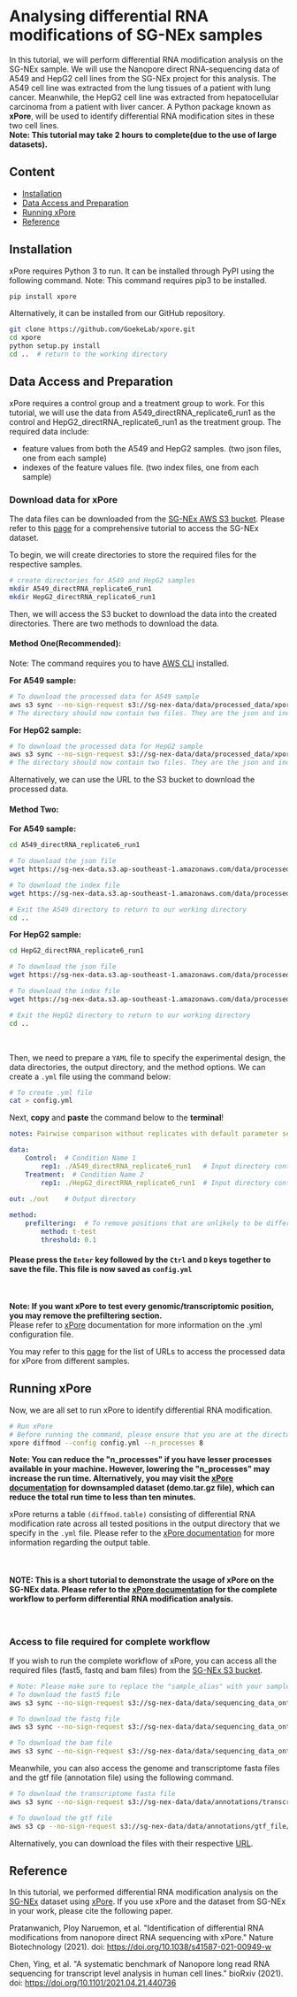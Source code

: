 # **Analysing differential RNA modifications of SG-NEx samples** 

In this tutorial, we will perform differential RNA modification analysis on the SG-NEx sample. We will use the Nanopore direct RNA-sequencing data of A549 and HepG2 cell lines from the SG-NEx project for this analysis. The A549 cell line was extracted from the lung tissues of a patient with lung cancer. Meanwhile, the HepG2 cell line was extracted from hepatocellular carcinoma from a patient with liver cancer. A Python package known as **xPore**, will be used to identify differential RNA modification sites in these two cell lines. <br>
**Note: This tutorial may take 2 hours to complete(due to the use of large datasets).**

## **Content**

- [Installation](#installation)
- [Data Access and Preparation](#data-access-and-preparation)
- [Running xPore](#running-xpore)
- [Reference](#reference)

## **Installation**

xPore requires Python 3 to run. It can be installed through PyPI using the following command. Note: This command requires pip3 to be installed. 


```bash
pip install xpore
```

Alternatively, it can be installed from our GitHub repository.


```bash
git clone https://github.com/GoekeLab/xpore.git
cd xpore
python setup.py install
cd ..  # return to the working directory 
```

## **Data Access and Preparation**

xPore requires a control group and a treatment group to work. For this tutorial, we will use the data from A549_directRNA_replicate6_run1 as the control and HepG2_directRNA_replicate6_run1 as the treatment group. The required data include:

- feature values from both the A549 and HepG2 samples. (two json files, one from each sample)
- indexes of the feature values file. (two index files, one from each sample)

### **Download data for xPore**
The data files can be downloaded from the [SG-NEx AWS S3 bucket](http://sg-nex-data.s3-website-ap-southeast-1.amazonaws.com/). Please refer to this [page](https://github.com/GoekeLab/sg-nex-data/blob/update-docs-aws/docs/AWS_data_access_tutorial.md) for a comprehensive tutorial to access the SG-NEx dataset.

To begin, we will create directories to store the required files for the respective samples. 
```bash
# create directories for A549 and HepG2 samples
mkdir A549_directRNA_replicate6_run1
mkdir HepG2_directRNA_replicate6_run1
```

Then, we will access the S3 bucket to download the data into the created directories. There are two methods to download the data. 
<br>

#### **Method One(Recommended):** 
Note: The command requires you to have [AWS CLI](https://aws.amazon.com/cli/) installed.

**For A549 sample:**
```bash
# To download the processed data for A549 sample
aws s3 sync --no-sign-request s3://sg-nex-data/data/processed_data/xpore/SGNex_A549_directRNA_replicate6_run1 ./A549_directRNA_replicate6_run1
# The directory should now contain two files. They are the json and index files.
```

**For HepG2 sample:**
```bash
# To download the processed data for HepG2 sample
aws s3 sync --no-sign-request s3://sg-nex-data/data/processed_data/xpore/SGNex_HepG2_directRNA_replicate6_run1 ./HepG2_directRNA_replicate6_run1
# The directory should now contain two files. They are the json and index files.
```

Alternatively, we can use the URL to the S3 bucket to download the processed data. 
<br>

#### **Method Two:**
**For A549 sample:**
```bash
cd A549_directRNA_replicate6_run1 

# To download the json file
wget https://sg-nex-data.s3.ap-southeast-1.amazonaws.com/data/processed_data/xpore/SGNex_A549_directRNA_replicate6_run1/data.json

# To download the index file
wget https://sg-nex-data.s3.ap-southeast-1.amazonaws.com/data/processed_data/xpore/SGNex_A549_directRNA_replicate6_run1/data.index

# Exit the A549 directory to return to our working directory
cd ..
```

**For HepG2 sample:**
```bash
cd HepG2_directRNA_replicate6_run1 

# To download the json file
wget https://sg-nex-data.s3.ap-southeast-1.amazonaws.com/data/processed_data/xpore/SGNex_HepG2_directRNA_replicate6_run1/data.json	

# To download the index file
wget https://sg-nex-data.s3.ap-southeast-1.amazonaws.com/data/processed_data/xpore/SGNex_HepG2_directRNA_replicate6_run1/data.index

# Exit the HepG2 directory to return to our working directory 
cd ..
```
<br>

Then, we need to prepare a `YAML` file to specify the experimental design, the data directories, the output directory, and the method options. We can create a `.yml` file using the command below: 

```bash
# To create .yml file
cat > config.yml
```

Next, **copy** and **paste** the command below to the **terminal**!
```yaml
notes: Pairwise comparison without replicates with default parameter setting.

data:
    Control:  # Condition Name 1
        rep1: ./A549_directRNA_replicate6_run1   # Input directory containing the json and index file
    Treatment:  # Condition Name 2
        rep1: ./HepG2_directRNA_replicate6_run1  # Input directory containing the json and index file
    
out: ./out    # Output directory 

method:
    prefiltering:  # To remove positions that are unlikely to be differentially modified
        method: t-test
        threshold: 0.1
```
#### **Please press the `Enter` key followed by the `Ctrl` and `D` keys together to save the file. This file is now saved as `config.yml`**
<br>

**Note: If you want xPore to test every genomic/transcriptomic position, you may remove the prefiltering section.** <br>
Please refer to [xPore](https://xpore.readthedocs.io/en/latest/configuration.html) documentation for more information on the .yml configuration file. 
<br>

You may refer to this [page](https://github.com/GoekeLab/sg-nex-data/blob/update-docs-aws/docs/samples_with_RNAmod_data.tsv) for the list of URLs to access the processed data for xPore from different samples. 


## **Running xPore** 

Now, we are all set to run xPore to identify differential RNA modification. 


```bash
# Run xPore
# Before running the command, please ensure that you are at the directory where the .yml configuration file is located.
xpore diffmod --config config.yml --n_processes 8
```
**Note: You can reduce the "n_processes" if you have lesser processes available in your machine. However, lowering the "n_processes" may increase the run time. Alternatively, you may visit the [xPore documentation](https://xpore.readthedocs.io/en/latest/data.html) for downsampled dataset (demo.tar.gz file), which can reduce the total run time to less than ten minutes.**


xPore returns a table `(diffmod.table)` consisting of differential RNA modification rate across all tested positions in the output directory that we specify in the `.yml` file. Please refer to the [xPore documentation](https://xpore.readthedocs.io/en/latest/outputtable.html) for more information regarding the output table. 

<br>


#### **NOTE: This is a short tutorial to demonstrate the usage of xPore on the SG-NEx data. Please refer to the [xPore documentation](https://xpore.readthedocs.io/en/latest/quickstart.html#) for the complete workflow to perform differential RNA modification analysis.** 
<br>

### **Access to file required for complete workflow** 

If you wish to run the complete workflow of xPore, you can access all the required files (fast5, fastq and bam files) from the [SG-NEx S3 bucket](https://github.com/GoekeLab/sg-nex-data/blob/update-docs-aws/docs/samples.tsv). 


```bash
# Note: Please make sure to replace the "sample_alias" with your sample name
# To download the fast5 file
aws s3 sync --no-sign-request s3://sg-nex-data/data/sequencing_data_ont/fast5/<sample_alias> ./

# To download the fastq file
aws s3 sync --no-sign-request s3://sg-nex-data/data/sequencing_data_ont/fastq/<sample_alias> ./

# To download the bam file
aws s3 sync --no-sign-request s3://sg-nex-data/data/sequencing_data_ont/bam/transcriptome/<sample_alias> ./
```

Meanwhile, you can also access the genome and transcriptome fasta files and the gtf file (annotation file) using the following command.

```bash 
# To download the transcriptome fasta file
aws s3 sync --no-sign-request s3://sg-nex-data/data/annotations/transcriptome_fasta ./ --exclude hg38*

# To download the gtf file
aws s3 cp --no-sign-request s3://sg-nex-data/data/annotations/gtf_file/Homo_sapiens.GRCh38.91.gtf ./
```
Alternatively, you can download the files with their respective [URL](https://github.com/GoekeLab/sg-nex-data/blob/update-docs-aws/docs/samples.tsv). 


## **Reference**
In this tutorial, we performed differential RNA modification analysis on the [SG-NEx](https://github.com/GoekeLab/sg-nex-data) dataset using [xPore](https://github.com/GoekeLab/xpore). If you use xPore and the dataset from SG-NEx in your work, please cite the following paper. 

Pratanwanich, Ploy Naruemon, et al. "Identification of differential RNA modifications from nanopore direct RNA sequencing with xPore." Nature Biotechnology (2021). doi: https://doi.org/10.1038/s41587-021-00949-w

Chen, Ying, et al. "A systematic benchmark of Nanopore long read RNA sequencing for transcript level analysis in human cell lines." bioRxiv (2021). doi: https://doi.org/10.1101/2021.04.21.440736